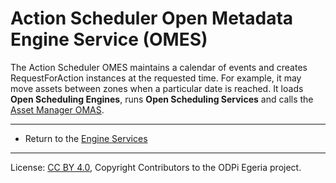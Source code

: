 <!-- SPDX-License-Identifier: CC-BY-4.0 -->
<!-- Copyright Contributors to the ODPi Egeria project. -->

# Action Scheduler Open Metadata Engine Service (OMES)

The Action Scheduler OMES maintains a calendar of events and creates RequestForAction instances 
at the requested time.  For example, it may move assets between zones when a particular date is reached.
It loads **Open Scheduling Engines**,
runs **Open Scheduling Services** and
calls the [Asset Manager OMAS](../../access-services/asset-manager).


----
* Return to the [Engine Services](..)

----
License: [CC BY 4.0](https://creativecommons.org/licenses/by/4.0/),
Copyright Contributors to the ODPi Egeria project.